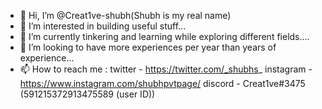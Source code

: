 - 👋 Hi, I’m @Creat1ve-shubh(Shubh is my real name)
- 👀 I’m interested in building useful stuff...
- 🌱 I’m currently tinkering and learning while exploring different fields....
- 💞️ I’m looking to have more experiences per year than years of experience...
- 📫 How to reach me :
twitter - https://twitter.com/_shubhs_
instagram - https://www.instagram.com/shubhpvtpage/
discord - Creat1ve#3475 (591215372913475589 (user ID))
<!---
Creat1ve-shubh/Creat1ve-shubh is a ✨ special ✨ repository because its `README.md` (this file) appears on your GitHub profile.
You can click the Preview link to take a look at your changes.
--->
